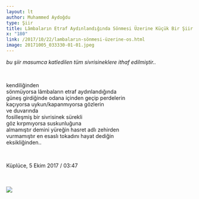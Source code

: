 ```yaml
---
layout: lt
author: Muhammed Aydoğdu
type: Şiir
title: Lâmbaların Etraf Aydınlandığında Sönmesi Üzerine Küçük Bir Şiir Denemesi
x: "180"
link: /2017/10/22/lambaların-sönmesi-üzerine-os.html
image: 20171005_033330-01-01.jpeg
---
```



_bu şiir masumca katledilen tüm sivrisineklere ithaf edilmiştir.._


<br/>

kendiliğinden  
sönmüyorsa lâmbaların etraf aydınlandığında  
güneş girdiğinde odana içinden geçip perdelerin  
kaçıyorsa uykun/kapanmıyorsa gözlerin  
ve duvarında  
fosilleşmiş bir sivrisinek sürekli  
göz kırpmıyorsa suskunluğuna  
almamıştır demini yüreğin hasret adlı zehirden  
vurmamıştır en esaslı tokadını hayat dediğin  
eksikliğinden..  

<br/>

Küplüce, 5 Ekim 2017 / 03:47

<br/>
<br/>
<img src="http://ceriha.com/images/20171005_033330-01-01.jpeg" class="img-responsive" class="img-thumbnail">
<br/>
<br/>
